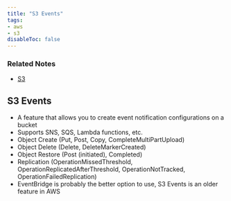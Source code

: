 ```yaml
---
title: "S3 Events"
tags:
- aws
- s3
disableToc: false
---
```


### Related Notes
- [S3](/notes/aws/s3/s3.md)

## S3 Events
- A feature that allows you to create event notification configurations on a bucket
- Supports SNS, SQS, Lambda functions, etc.
- Object Create (Put, Post, Copy, CompleteMultiPartUpload)
- Object Delete (Delete, DeleteMarkerCreated)
- Object Restore (Post (initiated), Completed)
- Replication (OperationMissedThreshold, OperationReplicatedAfterThreshold, OperationNotTracked, OperationFailedReplication)
- EventBridge is probably the better option to use, S3 Events is an older feature in AWS